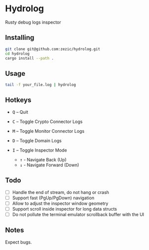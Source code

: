 # Hydrolog

Rusty debug logs inspector

## Installing

```bash
git clone git@github.com:zezic/hydrolog.git
cd hydrolog
cargo install --path .
```

## Usage

```bash
tail -f your_file.log | hydrolog
```

## Hotkeys

- <kbd>Q</kbd> – Quit

- <kbd>C</kbd> – Toggle Crypto Connector Logs
- <kbd>M</kbd> – Toggle Monitor Connector Logs
- <kbd>D</kbd> – Toggle Domain Logs

- <kbd>I</kbd> – Toggle Inspector Mode
    - <kbd>↑</kbd> - Navigate Back (Up)
    - <kbd>↓</kbd> - Navigate Forward (Down)

## Todo

- [ ] Handle the end of stream, do not hang or crash
- [ ] Support fast (PgUp/PgDown) navigation
- [ ] Allow to adjust the inspector window geometry
- [ ] Support scroll inside inspector for long data structs
- [ ] Do not pollute the terminal emulator scrollback buffer with the UI

## Notes

Expect bugs.